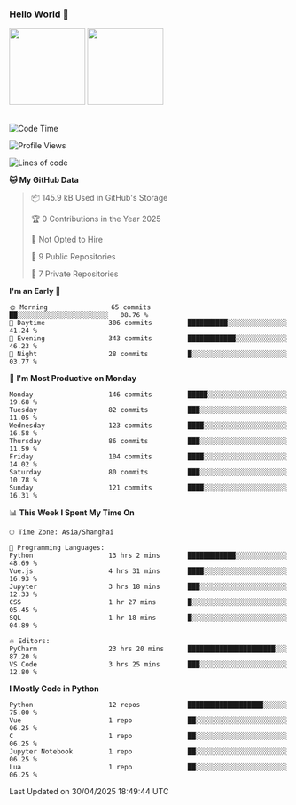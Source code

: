 ### Hello World 👋
<img align="" height="137px" src="https://github-readme-stats.vercel.app/api?username=myhMARS&hide_title=true&hide_border=true&show_icons=trueline_height=21&text_color=000&icon_color=000&bg_color=0,ea6161,ffc64d,fffc4d,52fa5a&theme=graywhite" /> </div>
<img align="" height="137px" src="https://github-readme-stats-git-masterrstaa-rickstaa.vercel.app/api/top-langs/?username=myhMARS&hide_title=true&hide_border=true&layout=compact&langs_count=6&text_color=000&icon_color=fff&bg_color=0,52fa5a,4dfcff,c64dff&theme=graywhite" /><br><br>

<!--START_SECTION:waka-->
![Code Time](http://img.shields.io/badge/Code%20Time-607%20hrs%2052%20mins-blue)

![Profile Views](http://img.shields.io/badge/Profile%20Views-0-blue)

![Lines of code](https://img.shields.io/badge/From%20Hello%20World%20I%27ve%20Written-447.9%20thousand%20lines%20of%20code-blue)

**🐱 My GitHub Data** 

> 📦 145.9 kB Used in GitHub's Storage 
 > 
> 🏆 0 Contributions in the Year 2025
 > 
> 🚫 Not Opted to Hire
 > 
> 📜 9 Public Repositories 
 > 
> 🔑 7 Private Repositories 
 > 
**I'm an Early 🐤** 

```text
🌞 Morning                65 commits          ██░░░░░░░░░░░░░░░░░░░░░░░   08.76 % 
🌆 Daytime                306 commits         ██████████░░░░░░░░░░░░░░░   41.24 % 
🌃 Evening                343 commits         ████████████░░░░░░░░░░░░░   46.23 % 
🌙 Night                  28 commits          █░░░░░░░░░░░░░░░░░░░░░░░░   03.77 % 
```
📅 **I'm Most Productive on Monday** 

```text
Monday                   146 commits         █████░░░░░░░░░░░░░░░░░░░░   19.68 % 
Tuesday                  82 commits          ███░░░░░░░░░░░░░░░░░░░░░░   11.05 % 
Wednesday                123 commits         ████░░░░░░░░░░░░░░░░░░░░░   16.58 % 
Thursday                 86 commits          ███░░░░░░░░░░░░░░░░░░░░░░   11.59 % 
Friday                   104 commits         ████░░░░░░░░░░░░░░░░░░░░░   14.02 % 
Saturday                 80 commits          ███░░░░░░░░░░░░░░░░░░░░░░   10.78 % 
Sunday                   121 commits         ████░░░░░░░░░░░░░░░░░░░░░   16.31 % 
```


📊 **This Week I Spent My Time On** 

```text
🕑︎ Time Zone: Asia/Shanghai

💬 Programming Languages: 
Python                   13 hrs 2 mins       ████████████░░░░░░░░░░░░░   48.69 % 
Vue.js                   4 hrs 31 mins       ████░░░░░░░░░░░░░░░░░░░░░   16.93 % 
Jupyter                  3 hrs 18 mins       ███░░░░░░░░░░░░░░░░░░░░░░   12.33 % 
CSS                      1 hr 27 mins        █░░░░░░░░░░░░░░░░░░░░░░░░   05.45 % 
SQL                      1 hr 18 mins        █░░░░░░░░░░░░░░░░░░░░░░░░   04.89 % 

🔥 Editors: 
PyCharm                  23 hrs 20 mins      ██████████████████████░░░   87.20 % 
VS Code                  3 hrs 25 mins       ███░░░░░░░░░░░░░░░░░░░░░░   12.80 % 
```

**I Mostly Code in Python** 

```text
Python                   12 repos            ███████████████████░░░░░░   75.00 % 
Vue                      1 repo              ██░░░░░░░░░░░░░░░░░░░░░░░   06.25 % 
C                        1 repo              ██░░░░░░░░░░░░░░░░░░░░░░░   06.25 % 
Jupyter Notebook         1 repo              ██░░░░░░░░░░░░░░░░░░░░░░░   06.25 % 
Lua                      1 repo              ██░░░░░░░░░░░░░░░░░░░░░░░   06.25 % 
```




 Last Updated on 30/04/2025 18:49:44 UTC
<!--END_SECTION:waka-->

<!--
**myhMARS/myhMARS** is a ✨ _special_ ✨ repository because its `README.md` (this file) appears on your GitHub profile.

Here are some ideas to get you started:

- 🔭 I’m currently working on ...
- 🌱 I’m currently learning ...
- 👯 I’m looking to collaborate on ...
- 🤔 I’m looking for help with ...
- 💬 Ask me about ...
- 📫 How to reach me: ...
- 😄 Pronouns: ...
- ⚡ Fun fact: ...
-->
